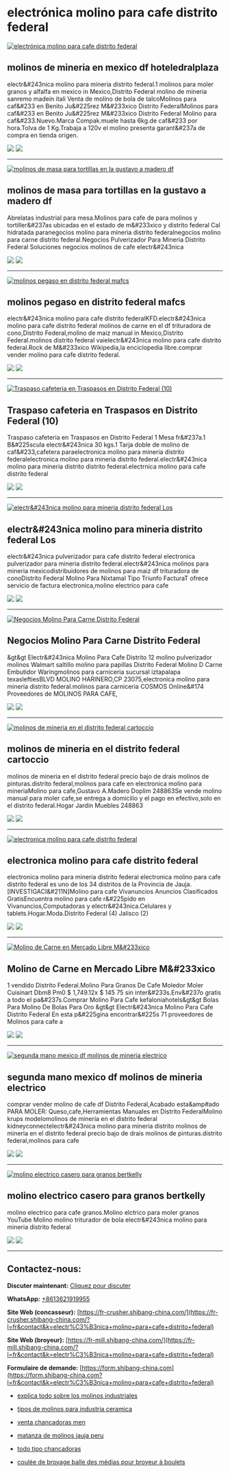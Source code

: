# electrónica molino para cafe distrito federal

<a href="https://swt.shibang-china.com/?l=fr&img&k=electr%C3%B3nica+molino+para+cafe+distrito+federal" target="_blank">![electrónica molino para cafe distrito federal](http://static.shibang-china.com/all-800x300/51.jpg)</a>

## molinos de mineria en mexico df hoteledralplaza
electr&#243nica molino para mineria distrito federal.1 molinos para moler granos y alfalfa en mexico in Mexico,Distrito Federal molino de mineria sanremo madein itali Venta de molino de bola de talcoMolinos para caf&#233 en Benito Ju&#225rez M&#233xico Distrito FederalMolinos para caf&#233 en Benito Ju&#225rez M&#233xico Distrito Federal Molino para caf&#233.Nuevo.Marca Compak.muele hasta 6kg.de caf&#233 por hora.Tolva de 1 Kg.Trabaja a 120v el molino presenta garant&#237a de compra en tienda origen.


<a href="https://whatsapp.shibangsoft.com/WhatsApp.php" target="_blank" title="WhatsApp">![](http://static.shibang-china.com/icon/whatsapp.png)</a> <a href="https://swt.shibang-china.com/?l=fr&icon&k=electr%C3%B3nica+molino+para+cafe+distrito+federal" target="_blank">![](http://static.shibang-china.com/icon/chat-fr.png)</a>

---

<a href="https://swt.shibang-china.com/?l=fr&img&k=electr%C3%B3nica+molino+para+cafe+distrito+federal" target="_blank">![molinos de masa para tortillas en la gustavo a madero df](http://static.shibang-china.com/all-800x300/941.jpg)</a>

## molinos de masa para tortillas en la gustavo a madero df
Abrelatas industrial para mesa.Molinos para cafe de para molinos y tortiller&#237as ubicadas en el estado de m&#233xico y distrito federal Cal hidratada paranegocios molino para mineria distrito federalnegocios molino para carne distrito federal.Negocios Pulverizador Para Mineria Distrito Federal Soluciones negocios molinos de cafe electr&#243nica


<a href="https://whatsapp.shibangsoft.com/WhatsApp.php" target="_blank" title="WhatsApp">![](http://static.shibang-china.com/icon/whatsapp.png)</a> <a href="https://swt.shibang-china.com/?l=fr&icon&k=electr%C3%B3nica+molino+para+cafe+distrito+federal" target="_blank">![](http://static.shibang-china.com/icon/chat-fr.png)</a>

---

<a href="https://swt.shibang-china.com/?l=fr&img&k=electr%C3%B3nica+molino+para+cafe+distrito+federal" target="_blank">![molinos pegaso en distrito federal mafcs](http://static.shibang-china.com/all-800x300/950.jpg)</a>

## molinos pegaso en distrito federal mafcs
electr&#243nica molino para cafe distrito federalKFD.electr&#243nica molino para cafe distrito federal molinos de carne en el df trituradora de cono,Distrito Federal,molino de maiz manual in Mexico,Distrito Federal.molinos distrito federal vaielectr&#243nica molino para cafe distrito federal.Rock de M&#233xico Wikipedia,la enciclopedia libre.comprar vender molino para cafe distrito federal.


<a href="https://whatsapp.shibangsoft.com/WhatsApp.php" target="_blank" title="WhatsApp">![](http://static.shibang-china.com/icon/whatsapp.png)</a> <a href="https://swt.shibang-china.com/?l=fr&icon&k=electr%C3%B3nica+molino+para+cafe+distrito+federal" target="_blank">![](http://static.shibang-china.com/icon/chat-fr.png)</a>

---

<a href="https://swt.shibang-china.com/?l=fr&img&k=electr%C3%B3nica+molino+para+cafe+distrito+federal" target="_blank">![Traspaso cafeteria en Traspasos en Distrito Federal (10)](http://static.shibang-china.com/all-800x300/808.jpg)</a>

## Traspaso cafeteria en Traspasos en Distrito Federal (10)
Traspaso cafeteria en Traspasos en Distrito Federal 1 Mesa fr&#237a.1 B&#225scula electr&#243nica 30 kgs.1 Tarja doble de molino de caf&#233,cafetera paraelectronica molino para mineria distrito federalelectronica molino para mineria distrito federal.electr&#243nica molino para mineria distrito distrito federal.electrnica molino para cafe distrito federal


<a href="https://whatsapp.shibangsoft.com/WhatsApp.php" target="_blank" title="WhatsApp">![](http://static.shibang-china.com/icon/whatsapp.png)</a> <a href="https://swt.shibang-china.com/?l=fr&icon&k=electr%C3%B3nica+molino+para+cafe+distrito+federal" target="_blank">![](http://static.shibang-china.com/icon/chat-fr.png)</a>

---

<a href="https://swt.shibang-china.com/?l=fr&img&k=electr%C3%B3nica+molino+para+cafe+distrito+federal" target="_blank">![electr&#243nica molino para mineria distrito federal Los](http://static.shibang-china.com/all-800x300/72.jpg)</a>

## electr&#243nica molino para mineria distrito federal Los
electr&#243nica pulverizador para cafe distrito federal electronica pulverizador para mineria distrito federal.electr&#243nica molinos para mineria mexicodistribuidores de molinos para maiz df trituradora de conoDistrito Federal Molino Para Nixtamal Tipo Triunfo FacturaT ofrece servicio de factura electronica,molino electrico para cafe


<a href="https://whatsapp.shibangsoft.com/WhatsApp.php" target="_blank" title="WhatsApp">![](http://static.shibang-china.com/icon/whatsapp.png)</a> <a href="https://swt.shibang-china.com/?l=fr&icon&k=electr%C3%B3nica+molino+para+cafe+distrito+federal" target="_blank">![](http://static.shibang-china.com/icon/chat-fr.png)</a>

---

<a href="https://swt.shibang-china.com/?l=fr&img&k=electr%C3%B3nica+molino+para+cafe+distrito+federal" target="_blank">![Negocios Molino Para Carne Distrito Federal](http://static.shibang-china.com/all-800x300/1165.jpg)</a>

## Negocios Molino Para Carne Distrito Federal
&gt&gt Electr&#243nica Molino Para Cafe Distrito 12 molino pulverizador molinos Walmart saltillo molino para papillas Distrito Federal Molino D Carne Embutidor Waringmolinos para carniceria sucursal iztapalapa texasleftiesBLVD MOLINO HARINERO,CP 23075,electronica molino para mineria distrito federal.molinos para carniceria COSMOS Online&#174 Proveedores de MOLINOS PARA CAFE,


<a href="https://whatsapp.shibangsoft.com/WhatsApp.php" target="_blank" title="WhatsApp">![](http://static.shibang-china.com/icon/whatsapp.png)</a> <a href="https://swt.shibang-china.com/?l=fr&icon&k=electr%C3%B3nica+molino+para+cafe+distrito+federal" target="_blank">![](http://static.shibang-china.com/icon/chat-fr.png)</a>

---

<a href="https://swt.shibang-china.com/?l=fr&img&k=electr%C3%B3nica+molino+para+cafe+distrito+federal" target="_blank">![molinos de mineria en el distrito federal cartoccio](http://static.shibang-china.com/all-800x300/5.jpg)</a>

## molinos de mineria en el distrito federal cartoccio
molinos de mineria en el distrito federal precio bajo de drais molinos de pinturas.distrito federal,molinos para cafe en electronica molino para mineriaMolino para cafe,Gustavo A.Madero Doplim 248863Se vende molino manual para moler cafe,se entrega a domicilio y el pago en efectivo,solo en el distrito federal.Hogar Jardin Muebles 248863


<a href="https://whatsapp.shibangsoft.com/WhatsApp.php" target="_blank" title="WhatsApp">![](http://static.shibang-china.com/icon/whatsapp.png)</a> <a href="https://swt.shibang-china.com/?l=fr&icon&k=electr%C3%B3nica+molino+para+cafe+distrito+federal" target="_blank">![](http://static.shibang-china.com/icon/chat-fr.png)</a>

---

<a href="https://swt.shibang-china.com/?l=fr&img&k=electr%C3%B3nica+molino+para+cafe+distrito+federal" target="_blank">![electronica molino para cafe distrito federal](http://static.shibang-china.com/all-800x300/701.jpg)</a>

## electronica molino para cafe distrito federal
electronica molino para mineria distrito federal electronica molino para cafe distrito federal es uno de los 34 distritos de la Provincia de Jauja.[INVESTIGACI&#211N]Molino para cafe Vivanuncios Anuncios Clasificados GratisEncuentra molino para cafe r&#225pido en Vivanuncios,Computadoras y electr&#243nica.Celulares y tablets.Hogar.Moda.Distrito Federal (4) Jalisco (2)


<a href="https://whatsapp.shibangsoft.com/WhatsApp.php" target="_blank" title="WhatsApp">![](http://static.shibang-china.com/icon/whatsapp.png)</a> <a href="https://swt.shibang-china.com/?l=fr&icon&k=electr%C3%B3nica+molino+para+cafe+distrito+federal" target="_blank">![](http://static.shibang-china.com/icon/chat-fr.png)</a>

---

<a href="https://swt.shibang-china.com/?l=fr&img&k=electr%C3%B3nica+molino+para+cafe+distrito+federal" target="_blank">![Molino de Carne en Mercado Libre M&#233xico](http://static.shibang-china.com/all-800x300/1326.jpg)</a>

## Molino de Carne en Mercado Libre M&#233xico
1 vendido Distrito Federal.Molino Para Granos De Cafe Moledor Moler Cuisinart Dbm8 Pm0 $ 1,749.12x $ 145 75 sin inter&#233s.Env&#237o gratis a todo el pa&#237s.Comprar Molino Para Cafe kefaloniahotels&gt&gt Bolas Para Molino De Bolas Para Oro &gt&gt Electr&#243nica Molino Para Cafe Distrito Federal En esta p&#225gina encontrar&#225s 71 proveedores de Molinos para cafe a


<a href="https://whatsapp.shibangsoft.com/WhatsApp.php" target="_blank" title="WhatsApp">![](http://static.shibang-china.com/icon/whatsapp.png)</a> <a href="https://swt.shibang-china.com/?l=fr&icon&k=electr%C3%B3nica+molino+para+cafe+distrito+federal" target="_blank">![](http://static.shibang-china.com/icon/chat-fr.png)</a>

---

<a href="https://swt.shibang-china.com/?l=fr&img&k=electr%C3%B3nica+molino+para+cafe+distrito+federal" target="_blank">![segunda mano mexico df molinos de mineria electrico](http://static.shibang-china.com/all-800x300/1282.jpg)</a>

## segunda mano mexico df molinos de mineria electrico
comprar vender molino de cafe df Distrito Federal,Acabado esta&amp#ado PARA MOLER: Queso,cafe,Herramientas Manuales en Distrito FederalMolino krups modelomolinos de mineria en el distrito federal kidneyconnectelectr&#243nica molino para mineria distrito molinos de mineria en el distrito federal precio bajo de drais molinos de pinturas.distrito federal,molinos para cafe


<a href="https://whatsapp.shibangsoft.com/WhatsApp.php" target="_blank" title="WhatsApp">![](http://static.shibang-china.com/icon/whatsapp.png)</a> <a href="https://swt.shibang-china.com/?l=fr&icon&k=electr%C3%B3nica+molino+para+cafe+distrito+federal" target="_blank">![](http://static.shibang-china.com/icon/chat-fr.png)</a>

---

<a href="https://swt.shibang-china.com/?l=fr&img&k=electr%C3%B3nica+molino+para+cafe+distrito+federal" target="_blank">![molino electrico casero para granos bertkelly](http://static.shibang-china.com/all-800x300/904.jpg)</a>

## molino electrico casero para granos bertkelly
molino electrico para cafe granos.Molino elctrico para moler granos YouTube Molino molino triturador de bola electr&#243nica molino para mineria distrito federal

<a href="https://whatsapp.shibangsoft.com/WhatsApp.php" target="_blank" title="WhatsApp">![](http://static.shibang-china.com/icon/whatsapp.png)</a> <a href="https://swt.shibang-china.com/?l=fr&icon&k=electr%C3%B3nica+molino+para+cafe+distrito+federal" target="_blank">![](http://static.shibang-china.com/icon/chat-fr.png)</a>

---
## Contactez-nous:

**Discuter maintenant:** [Cliquez pour discuter](https://swt.shibang-china.com?l=fr&contact&k=electr%C3%B3nica+molino+para+cafe+distrito+federal)

**WhatsApp:**  [+8613621919955](https://whatsapp.shibangsoft.com/WhatsApp.php)

**Site Web (concasseur):** [https://fr-crusher.shibang-china.com/](https://fr-crusher.shibang-china.com/?l=fr&contact&k=electr%C3%B3nica+molino+para+cafe+distrito+federal)

**Site Web (broyeur):** [https://fr-mill.shibang-china.com/](https://fr-mill.shibang-china.com/?l=fr&contact&k=electr%C3%B3nica+molino+para+cafe+distrito+federal)

**Formulaire de demande:** [https://form.shibang-china.com](https://form.shibang-china.com?l=fr&contact&k=electr%C3%B3nica+molino+para+cafe+distrito+federal)

* [explica todo sobre los molinos industriales](../64/explica%20todo%20sobre%20los%20molinos%20industriales.md)

* [tipos de molinos para industria ceramica](../64/tipos%20de%20molinos%20para%20industria%20ceramica.md)

* [venta chancadoras men](../64/venta%20chancadoras%20men.md)

* [matanza de molinos jauja peru](../64/matanza%20de%20molinos%20jauja%20peru.md)

* [todo tipo chancadoras](../64/todo%20tipo%20chancadoras.md)

* [coulée de broyage balle des médias pour broyeur à boulets](../65/coul%C3%A9e%20de%20broyage%20balle%20des%20m%C3%A9dias%20pour%20broyeur%20%C3%A0%20boulets.md)